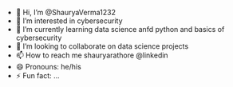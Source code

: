 - 👋 Hi, I’m @ShauryaVerma1232
- 👀 I’m interested in cybersecurity
- 🌱 I’m currently learning data science anfd python and basics of cybersecurity
- 💞️ I’m looking to collaborate on data science projects
- 📫 How to reach me shauryarathore @linkedin
- 😄 Pronouns: he/his
- ⚡ Fun fact: ...

<!---
ShauryaVerma1232/ShauryaVerma1232 is a ✨ special ✨ repository because its `README.md` (this file) appears on your GitHub profile.
You can click the Preview link to take a look at your changes.
--->
